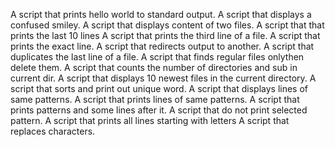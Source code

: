 A script that prints hello world to standard output.
A script that displays a confused smiley.
A script that displays content of two files.
A script that that prints the last 10 lines
A script that prints the third line of a file.
A script that prints the exact line.
A script that redirects output to another.
A script that duplicates the last line of a file.
A script that finds regular files onlythen delete them.
A script that counts the number of directories and sub in current dir.
A script that displays 10 newest files in the current directory.
A script that  sorts and  print out unique word.
A script that displays lines of same patterns.
A script that prints lines of same patterns.
A script that prints patterns and some lines after it.
A script that do not print selected pattern.
A script that prints all lines starting with letters
A script that replaces characters.
